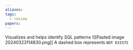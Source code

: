 ```yaml
---
aliases: 
tags:
  - review
papers:
---
```

Visualizes and helps identify SQL patterns
![[Pasted image 20240323114830.png]]
A dashed box represents `NOT EXISTS`